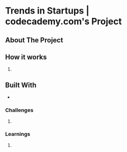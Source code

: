 <h1 >Trends in Startups | codecademy.com's Project </h1>

## About The Project

## How it works

1.

## Built With

-

### Challenges

1.

### Learnings

1.
